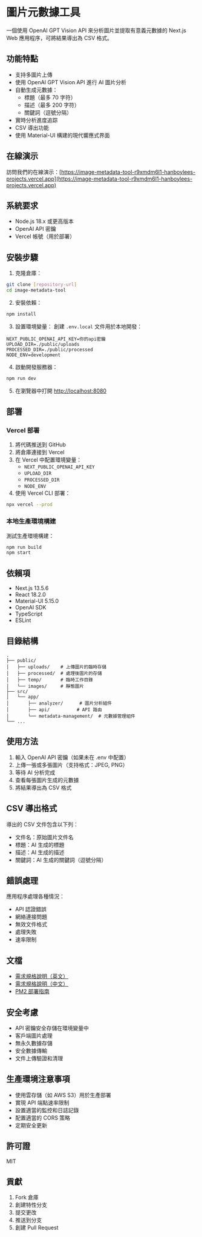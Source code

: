 # 圖片元數據工具

一個使用 OpenAI GPT Vision API 來分析圖片並提取有意義元數據的 Next.js Web 應用程序，可將結果導出為 CSV 格式。

## 功能特點

- 支持多圖片上傳
- 使用 OpenAI GPT Vision API 進行 AI 圖片分析
- 自動生成元數據：
  - 標題（最多 70 字符）
  - 描述（最多 200 字符）
  - 關鍵詞（逗號分隔）
- 實時分析進度追踪
- CSV 導出功能
- 使用 Material-UI 構建的現代響應式界面

## 在線演示

訪問我們的在線演示：[https://image-metadata-tool-r9xmdm6l1-hanboylees-projects.vercel.app](https://image-metadata-tool-r9xmdm6l1-hanboylees-projects.vercel.app)

## 系統要求

- Node.js 18.x 或更高版本
- OpenAI API 密鑰
- Vercel 帳號（用於部署）

## 安裝步驟

1. 克隆倉庫：
```bash
git clone [repository-url]
cd image-metadata-tool
```

2. 安裝依賴：
```bash
npm install
```

3. 設置環境變量：
創建 `.env.local` 文件用於本地開發：
```env
NEXT_PUBLIC_OPENAI_API_KEY=你的api密鑰
UPLOAD_DIR=./public/uploads
PROCESSED_DIR=./public/processed
NODE_ENV=development
```

4. 啟動開發服務器：
```bash
npm run dev
```

5. 在瀏覽器中打開 [http://localhost:8080](http://localhost:8080)

## 部署

### Vercel 部署

1. 將代碼推送到 GitHub
2. 將倉庫連接到 Vercel
3. 在 Vercel 中配置環境變量：
   - `NEXT_PUBLIC_OPENAI_API_KEY`
   - `UPLOAD_DIR`
   - `PROCESSED_DIR`
   - `NODE_ENV`
4. 使用 Vercel CLI 部署：
```bash
npx vercel --prod
```

### 本地生產環境構建

測試生產環境構建：
```bash
npm run build
npm start
```

## 依賴項

- Next.js 13.5.6
- React 18.2.0
- Material-UI 5.15.0
- OpenAI SDK
- TypeScript
- ESLint

## 目錄結構

```
.
├── public/
│   ├── uploads/    # 上傳圖片的臨時存儲
│   ├── processed/  # 處理後圖片的存儲
│   ├── temp/       # 臨時工作目錄
│   └── images/     # 靜態圖片
├── src/
│   └── app/
│       ├── analyzer/      # 圖片分析組件
│       ├── api/          # API 路由
│       └── metadata-management/  # 元數據管理組件
└── ...
```

## 使用方法

1. 輸入 OpenAI API 密鑰（如果未在 .env 中配置）
2. 上傳一張或多張圖片（支持格式：JPEG, PNG）
3. 等待 AI 分析完成
4. 查看每張圖片生成的元數據
5. 將結果導出為 CSV 格式

## CSV 導出格式

導出的 CSV 文件包含以下列：
- 文件名：原始圖片文件名
- 標題：AI 生成的標題
- 描述：AI 生成的描述
- 關鍵詞：AI 生成的關鍵詞（逗號分隔）

## 錯誤處理

應用程序處理各種情況：
- API 認證錯誤
- 網絡連接問題
- 無效文件格式
- 處理失敗
- 速率限制

## 文檔

- [需求規格說明（英文）](./REQUIREMENTS.md)
- [需求規格說明（中文）](./REQUIREMENTS_CN.md)
- [PM2 部署指南](./PM2_GUIDE.md)

## 安全考慮

- API 密鑰安全存儲在環境變量中
- 客戶端圖片處理
- 無永久數據存儲
- 安全數據傳輸
- 文件上傳驗證和清理

## 生產環境注意事項

- 使用雲存儲（如 AWS S3）用於生產部署
- 實現 API 端點速率限制
- 設置適當的監控和日誌記錄
- 配置適當的 CORS 策略
- 定期安全更新

## 許可證

MIT

## 貢獻

1. Fork 倉庫
2. 創建特性分支
3. 提交更改
4. 推送到分支
5. 創建 Pull Request
